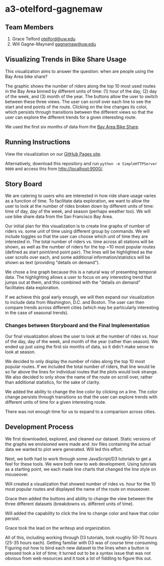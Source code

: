 a3-otelford-gagnemaw
===============

## Team Members

1. Grace Telford otelford@uw.edu
2. Will Gagne-Maynard gagnemaw@uw.edu

## Visualizing Trends in Bike Share Usage

This visualization aims to answer the question: when are people using the Bay Area bike share? 

The graphic shows the number of riders along the top 10 most used routes in the Bay Area binned by different units of time: (1) hour of the day, (2) day of the week, and (3) month of the year. The buttons allow the user to switch between these three views. The user can scroll over each line to see the start and end points of the route. Clicking on the line changes its color, which persists through transitions between the different views so that the user can explore the different trends for a given interesting route.

We used the first six months of data from the [Bay Area Bike Share](http://www.bayareabikeshare.com/datachallenge).

## Running Instructions

View the visualization on our [GitHub Pages site](http://cse512-15s.github.io/a3-otelford-gagnemaw/).

Alternatively, download this repository and run `python -m SimpleHTTPServer 9000` and access this from [http://localhost:9000/](http://localhost:9000/).

## Story Board

We are catering to users who are interested in how ride share usage varies as a function of time. To facilitate data exploration, we want to allow the user to look at the number of rides broken down by different units of time: time of day, day of the week, and season (perhaps weather too). We will use bike share data from the San Francisco Bay Area.

Our initial plan for this visualization is to create line graphs of number of riders vs. some unit of time using different group by commands. We will include toggles so that the user can choose which unit of time they are interested in. The total number of riders vs. time across all stations will be shown, as well as the number of riders for the top ~10 most popular routes (defined as start point/end point pair). The lines will be highlighted as the user scrolls over each, and some additional information/statistics will be shown as text (providing "details on demand").

We chose a line graph because this is a natural way of presenting temporal data. The highlighting allows a user to focus on any interesting trend that jumps out at them, and this combined with the "details on demand" facilitates data exploration.

If we achieve this goal early enough, we will then expand our visualization to include data from Washington, D.C. and Boston. The user can then compare trends across different cities (which may be particularly interesting in the case of seasonal trends).


### Changes between Storyboard and the Final Implementation

Our final visualization allows the user to look at the number of rides vs. hour of the day, day of the week, and month of the year (rather than season). We ended up just using the first six months of data, so it didn't make sense to look at season. 

We decided to only display the number of rides along the top 10 most popular routes. If we included the total number of riders, that line would lie so far above the lines for individual routes that the plots would look strange. We also decided to only show the name of the route on scroll over, rather than additional statistics, for the sake of clarity.

We added the ability to change the line color by clicking on a line. The color change persists through transitions so that the user can explore trends with different units of time for a given interesting route.

There was not enough time for us to expand to a comparison across cities.


## Development Process

We first downloaded, explored, and cleaned our dataset. Static versions of the graphs we envisioned were made and .tsv files containing the actual data we wanted to plot were generated. Will led this effort.

Next, we both had to work through some JavaScript/D3 tutorials to get a feel for these tools. We were both new to web development. Using tutorials as a starting point, we each made line charts that changed the line style on mouseover.

Will created a visualization that showed number of rides vs. hour for the 10 most popular routes and displayed the name of the route on mouseover.

Grace then added the buttons and ability to change the view between the three different datasets (breakdowns vs. different units of time).

Will added the capability to click the line to change color and have that color persist.

Grace took the lead on the writeup and organization.

All of this, including working through D3 tutorials, took roughly 50-70 hours (25-35 hours each). Getting familiar with D3 was of course time consuming. Figuring out how to bind each new dataset to the lines when a button is pressed took a lot of time; it turned out to be a syntax issue that was not obvious from web resources and it took a lot of fiddling to figure this out.
